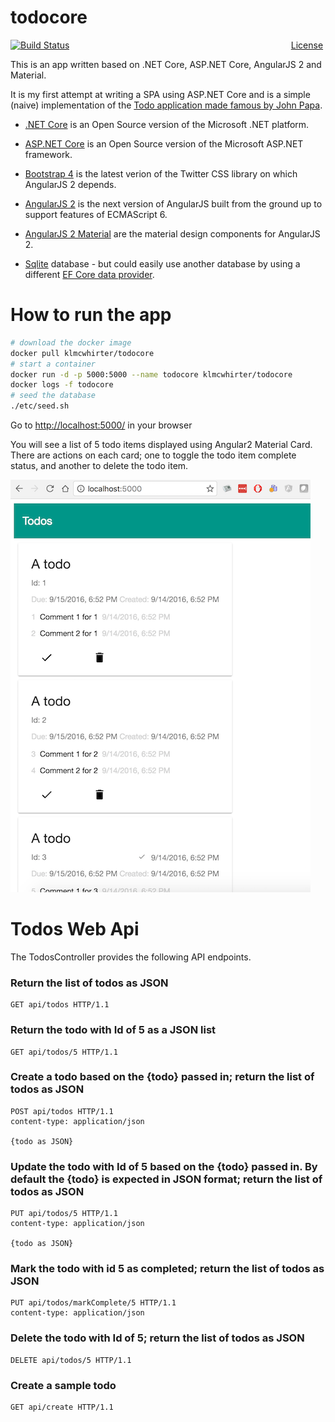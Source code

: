 # todocore
<span style="float: right">[License](LICENSE)&nbsp;</span>
<span>[![Build Status](https://circleci.com/gh/klmcwhirter/todocore.svg?style=shield)](https://circleci.com/gh/klmcwhirter/todocore)</span>


This is an app written based on .NET Core, ASP.NET Core, AngularJS 2 and Material.

It is my first attempt at writing a SPA using ASP.NET Core and
is a simple (naive) implementation of the [Todo application made famous by John Papa](https://johnpapa.net/inside-the-asp-net-single-page-apps-template/).


* [.NET Core](http://dot.net) is an Open Source version of the Microsoft .NET platform.

* [ASP.NET Core](http://www.asp.net/core) is an Open Source version of the Microsoft ASP.NET framework.

* [Bootstrap 4](http://v4-alpha.getbootstrap.com/) is the latest verion of the Twitter CSS library on which AngularJS 2 depends.

* [AngularJS 2](https://angular.io/) is the next version of AngularJS built from the ground up to support features of ECMAScript 6.

* [AngularJS 2 Material](https://material.angular.io/) are the material design components for AngularJS 2.

* [Sqlite](https://www.sqlite.org/) database - but could easily use another database by using a different [EF Core data provider](https://docs.efproject.net/en/latest/providers/index.html#).

# How to run the app
```bash
# download the docker image
docker pull klmcwhirter/todocore
# start a container
docker run -d -p 5000:5000 --name todocore klmcwhirter/todocore
docker logs -f todocore
# seed the database
./etc/seed.sh
```
Go to [http://localhost:5000/](http://localhost:5000/) in your browser

You will see a list of 5 todo items displayed using Angular2 Material Card. There are actions on each card; one to toggle the todo item
complete status, and another to delete the todo item.

![todocore screenshot](todocore-screenshot.png)

# Todos Web Api
The TodosController provides the following API endpoints.

### Return the list of todos as JSON
```http
GET api/todos HTTP/1.1
```

### Return the todo with Id of 5 as a JSON list
```http
GET api/todos/5 HTTP/1.1
```

### Create a todo based on the {todo} passed in; return the list of todos as JSON
```http
POST api/todos HTTP/1.1
content-type: application/json

{todo as JSON}
```

### Update the todo with Id of 5 based on the {todo} passed in. By default the {todo} is expected in JSON format; return the list of todos as JSON
```http
PUT api/todos/5 HTTP/1.1
content-type: application/json

{todo as JSON}
```

### Mark the todo with id 5 as completed; return the list of todos as JSON
```http
PUT api/todos/markComplete/5 HTTP/1.1
content-type: application/json

```

### Delete the todo with Id of 5; return the list of todos as JSON
```http
DELETE api/todos/5 HTTP/1.1
```

### Create a sample todo
```http
GET api/create HTTP/1.1
```
